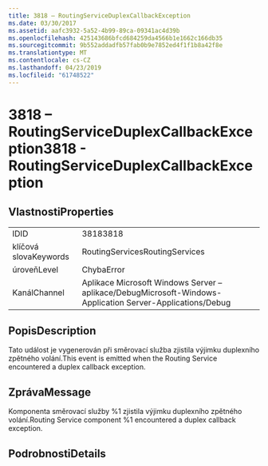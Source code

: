 ```yaml
---
title: 3818 – RoutingServiceDuplexCallbackException
ms.date: 03/30/2017
ms.assetid: aafc3932-5a52-4b99-89ca-09341ac4d39b
ms.openlocfilehash: 425143686bfcd684259da4566b1e1662c166db35
ms.sourcegitcommit: 9b552addadfb57fab0b9e7852ed4f1f1b8a42f8e
ms.translationtype: MT
ms.contentlocale: cs-CZ
ms.lasthandoff: 04/23/2019
ms.locfileid: "61748522"
---
```

# <a name="3818---routingserviceduplexcallbackexception"></a><span data-ttu-id="591b8-102">3818 – RoutingServiceDuplexCallbackException</span><span class="sxs-lookup"><span data-stu-id="591b8-102">3818 - RoutingServiceDuplexCallbackException</span></span>
## <a name="properties"></a><span data-ttu-id="591b8-103">Vlastnosti</span><span class="sxs-lookup"><span data-stu-id="591b8-103">Properties</span></span>  
  
|||  
|-|-|  
|<span data-ttu-id="591b8-104">ID</span><span class="sxs-lookup"><span data-stu-id="591b8-104">ID</span></span>|<span data-ttu-id="591b8-105">3818</span><span class="sxs-lookup"><span data-stu-id="591b8-105">3818</span></span>|  
|<span data-ttu-id="591b8-106">klíčová slova</span><span class="sxs-lookup"><span data-stu-id="591b8-106">Keywords</span></span>|<span data-ttu-id="591b8-107">RoutingServices</span><span class="sxs-lookup"><span data-stu-id="591b8-107">RoutingServices</span></span>|  
|<span data-ttu-id="591b8-108">úroveň</span><span class="sxs-lookup"><span data-stu-id="591b8-108">Level</span></span>|<span data-ttu-id="591b8-109">Chyba</span><span class="sxs-lookup"><span data-stu-id="591b8-109">Error</span></span>|  
|<span data-ttu-id="591b8-110">Kanál</span><span class="sxs-lookup"><span data-stu-id="591b8-110">Channel</span></span>|<span data-ttu-id="591b8-111">Aplikace Microsoft Windows Server – aplikace/Debug</span><span class="sxs-lookup"><span data-stu-id="591b8-111">Microsoft-Windows-Application Server-Applications/Debug</span></span>|  
  
## <a name="description"></a><span data-ttu-id="591b8-112">Popis</span><span class="sxs-lookup"><span data-stu-id="591b8-112">Description</span></span>  
 <span data-ttu-id="591b8-113">Tato událost je vygenerován při směrovací služba zjistila výjimku duplexního zpětného volání.</span><span class="sxs-lookup"><span data-stu-id="591b8-113">This event is emitted when the Routing Service encountered a duplex callback exception.</span></span>  
  
## <a name="message"></a><span data-ttu-id="591b8-114">Zpráva</span><span class="sxs-lookup"><span data-stu-id="591b8-114">Message</span></span>  
 <span data-ttu-id="591b8-115">Komponenta směrovací služby %1 zjistila výjimku duplexního zpětného volání.</span><span class="sxs-lookup"><span data-stu-id="591b8-115">Routing Service component %1 encountered a duplex callback exception.</span></span>  
  
## <a name="details"></a><span data-ttu-id="591b8-116">Podrobnosti</span><span class="sxs-lookup"><span data-stu-id="591b8-116">Details</span></span>
